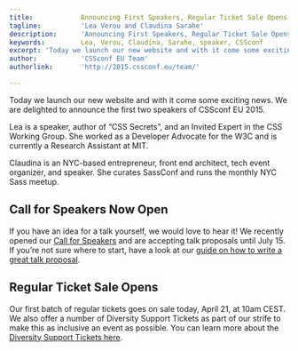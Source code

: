 ```yaml
---
title:            Announcing First Speakers, Regular Ticket Sale Opens
tagline:          'Lea Verou and Claudina Sarahe'
description:      'Announcing First Speakers, Regular Ticket Sale Opens'
keywords:         Lea, Verou, Claudina, Sarahe, speaker, CSSconf
excerpt: 'Today we launch our new website and with it come some exciting news. We are delighted to announce the first two speakers of CSSconf EU 2015: Lea Verou and Claudina Sarahe.'
author:           'CSSconf EU Team'
authorlink:       'http://2015.cssconf.eu/team/'

---
```



Today we launch our new website and with it come some exciting news. We are delighted to announce the first two speakers of CSSconf EU 2015.

Lea is a speaker, author of “CSS Secrets”, and an Invited Expert in the CSS Working Group. She worked as a Developer Advocate for the W3C and is currently a Research Assistant at MIT.

Claudina is an NYC-based entrepreneur, front end architect, tech event organizer, and speaker. She curates SassConf and runs the monthly NYC Sass meetup.


## Call for Speakers Now Open
If you have an idea for a talk yourself, we would love to hear it! We recently opened our <a href="/call-for-speakers/">Call for Speakers</a> and are accepting talk proposals until July 15. If you’re not sure where to start, have a look at our <a href="http://2014.cssconf.eu/news/how-to-write-a-great-talk-proposal-for-a-tech">guide on how to write a great talk proposal</a>.

## Regular Ticket Sale Opens
Our first batch of regular tickets goes on sale today, April 21, at 10am CEST. We also offer a number of Diversity Support Tickets as part of our strife to make this as inclusive an event as possible. You can learn more about the <a href="/diversity-support-tickets/">Diversity Support Tickets here</a>.

